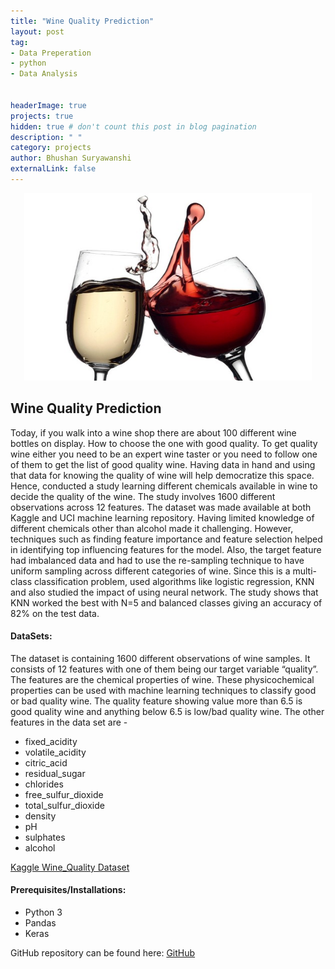 ```yaml
---
title: "Wine Quality Prediction"
layout: post
tag: 
- Data Preperation 
- python
- Data Analysis


headerImage: true
projects: true
hidden: true # don't count this post in blog pagination
description: " "
category: projects
author: Bhushan Suryawanshi 
externalLink: false
---
```


<p align="center">
  <img width="460" height="300" src="/assets/images/wine_quality.jpg">
</p>


## Wine Quality Prediction
<p align='justify'>

Today, if you walk into a wine shop there are about 100 different wine bottles on display. How to choose the one with good quality. To get quality wine either you need to be an expert wine taster or you need to follow one of them to get the list of good quality wine. 
Having data in hand and using that data for knowing the quality of wine will help democratize this space. Hence, conducted a study learning different chemicals available in wine to decide the quality of the wine. 
The study involves 1600 different observations across 12 features. The dataset was made available at both Kaggle and UCI machine learning repository. Having limited knowledge of different chemicals other than alcohol made it challenging. However, techniques such as finding feature importance and feature selection helped in identifying top influencing features for the model. Also, the target feature had imbalanced data and had to use the re-sampling technique to have uniform sampling across different categories of wine. 
Since this is a multi-class classification problem, used algorithms like logistic regression, KNN and also studied the impact of using neural network. The study shows that KNN worked the best with N=5 and balanced classes giving an accuracy of 82% on the test data. 

</p>  


#### DataSets:


The dataset is containing 1600 different observations of wine samples. It consists of 12 features with one of them being our target variable “quality”. The features are the chemical properties of wine. These physicochemical properties can be used with machine learning techniques to classify good or bad quality wine. The quality feature showing value more than 6.5 is good quality wine and anything below 6.5 is low/bad quality wine. 
The other features in the data set are -

- fixed_acidity
- volatile_acidity
- citric_acid
- residual_sugar
- chlorides
- free_sulfur_dioxide
- total_sulfur_dioxide
- density
- pH
- sulphates
- alcohol 


[Kaggle Wine_Quality Dataset](https://www.kaggle.com/uciml/red-wine-quality-cortez-et-al-2009)


#### Prerequisites/Installations:
- Python 3
- Pandas
- Keras


GitHub repository can be found here: [GitHub](https://github.com/BhushanGitHub/bhushanGitHub.github.io/tree/main/Projects/wine_quality_prediction)  
